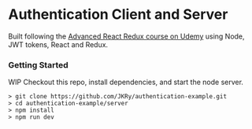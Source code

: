# Authentication Client and Server

Built following the [Advanced React Redux course on Udemy](https://www.udemy.com/react-redux/) using Node, JWT tokens, React and Redux.


### Getting Started

WIP
Checkout this repo, install dependencies, and start the node server.

```
> git clone https://github.com/JKRy/authentication-example.git
> cd authentication-example/server
> npm install
> npm run dev
```